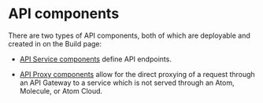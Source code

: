 # API components 

<head>
  <meta name="guidename" content="API Management"/>
  <meta name="context" content="GUID-c82f5ad6-e5d3-4cca-ac17-243356132dcf"/>
</head>


There are two types of API components, both of which are deployable and created in on the Build page:

-   [API Service components](/docs/Atomsphere/API%20Management/Topics/int-API_Service_components_8f868bda-5099-4e1f-ad16-5648f98b68b2.md) define API endpoints.

-   [API Proxy components](/docs/Atomsphere/API%20Management/Topics/int-API_Proxy_components_24a9612a-2e4a-4ae9-ba66-88ba1b3f9c97.md) allow for the direct proxying of a request through an API Gateway to a service which is not served through an Atom, Molecule, or Atom Cloud.